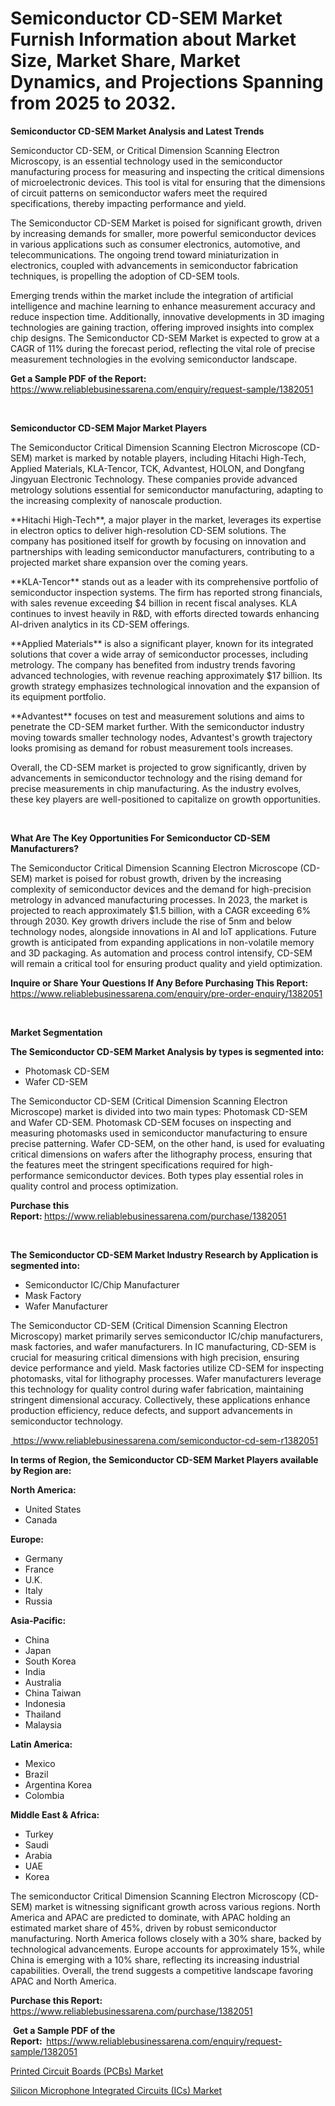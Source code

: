 <p><h1>Semiconductor CD-SEM Market Furnish Information about Market Size, Market Share, Market Dynamics, and Projections Spanning from 2025 to 2032.</h1></p><p><strong>Semiconductor CD-SEM Market Analysis and Latest Trends</strong></p>
<p><p>Semiconductor CD-SEM, or Critical Dimension Scanning Electron Microscopy, is an essential technology used in the semiconductor manufacturing process for measuring and inspecting the critical dimensions of microelectronic devices. This tool is vital for ensuring that the dimensions of circuit patterns on semiconductor wafers meet the required specifications, thereby impacting performance and yield.</p><p>The Semiconductor CD-SEM Market is poised for significant growth, driven by increasing demands for smaller, more powerful semiconductor devices in various applications such as consumer electronics, automotive, and telecommunications. The ongoing trend toward miniaturization in electronics, coupled with advancements in semiconductor fabrication techniques, is propelling the adoption of CD-SEM tools.</p><p>Emerging trends within the market include the integration of artificial intelligence and machine learning to enhance measurement accuracy and reduce inspection time. Additionally, innovative developments in 3D imaging technologies are gaining traction, offering improved insights into complex chip designs. The Semiconductor CD-SEM Market is expected to grow at a CAGR of 11% during the forecast period, reflecting the vital role of precise measurement technologies in the evolving semiconductor landscape.</p></p>
<p><strong>Get a Sample PDF of the Report:&nbsp;</strong> <a href="https://www.reliablebusinessarena.com/enquiry/request-sample/1382051?utm_campaign=1420&utm_medium=2&utm_source=Github&utm_content=ia&utm_term=06042025&utm_id=semiconductor-cd-sem">https://www.reliablebusinessarena.com/enquiry/request-sample/1382051</a></p>
<p>&nbsp;</p>
<p><strong>Semiconductor CD-SEM Major Market Players</strong></p>
<p><p>The Semiconductor Critical Dimension Scanning Electron Microscope (CD-SEM) market is marked by notable players, including Hitachi High-Tech, Applied Materials, KLA-Tencor, TCK, Advantest, HOLON, and Dongfang Jingyuan Electronic Technology. These companies provide advanced metrology solutions essential for semiconductor manufacturing, adapting to the increasing complexity of nanoscale production.</p><p>**Hitachi High-Tech**, a major player in the market, leverages its expertise in electron optics to deliver high-resolution CD-SEM solutions. The company has positioned itself for growth by focusing on innovation and partnerships with leading semiconductor manufacturers, contributing to a projected market share expansion over the coming years.</p><p>**KLA-Tencor** stands out as a leader with its comprehensive portfolio of semiconductor inspection systems. The firm has reported strong financials, with sales revenue exceeding $4 billion in recent fiscal analyses. KLA continues to invest heavily in R&D, with efforts directed towards enhancing AI-driven analytics in its CD-SEM offerings.</p><p>**Applied Materials** is also a significant player, known for its integrated solutions that cover a wide array of semiconductor processes, including metrology. The company has benefited from industry trends favoring advanced technologies, with revenue reaching approximately $17 billion. Its growth strategy emphasizes technological innovation and the expansion of its equipment portfolio.</p><p>**Advantest** focuses on test and measurement solutions and aims to penetrate the CD-SEM market further. With the semiconductor industry moving towards smaller technology nodes, Advantest's growth trajectory looks promising as demand for robust measurement tools increases. </p><p>Overall, the CD-SEM market is projected to grow significantly, driven by advancements in semiconductor technology and the rising demand for precise measurements in chip manufacturing. As the industry evolves, these key players are well-positioned to capitalize on growth opportunities.</p></p>
<p>&nbsp;</p>
<p><strong>What Are The Key Opportunities For Semiconductor CD-SEM Manufacturers?</strong></p>
<p><p>The Semiconductor Critical Dimension Scanning Electron Microscope (CD-SEM) market is poised for robust growth, driven by the increasing complexity of semiconductor devices and the demand for high-precision metrology in advanced manufacturing processes. In 2023, the market is projected to reach approximately $1.5 billion, with a CAGR exceeding 6% through 2030. Key growth drivers include the rise of 5nm and below technology nodes, alongside innovations in AI and IoT applications. Future growth is anticipated from expanding applications in non-volatile memory and 3D packaging. As automation and process control intensify, CD-SEM will remain a critical tool for ensuring product quality and yield optimization.</p></p>
<p><strong>Inquire or Share Your Questions If Any Before Purchasing This Report:</strong> <a href="https://www.reliablebusinessarena.com/enquiry/pre-order-enquiry/1382051?utm_campaign=1420&utm_medium=2&utm_source=Github&utm_content=ia&utm_term=06042025&utm_id=semiconductor-cd-sem">https://www.reliablebusinessarena.com/enquiry/pre-order-enquiry/1382051</a></p>
<p>&nbsp;</p>
<p><strong>Market Segmentation</strong></p>
<p><strong>The Semiconductor CD-SEM Market Analysis by types is segmented into:</strong></p>
<p><ul><li>Photomask CD-SEM</li><li>Wafer CD-SEM</li></ul></p>
<p><p>The Semiconductor CD-SEM (Critical Dimension Scanning Electron Microscope) market is divided into two main types: Photomask CD-SEM and Wafer CD-SEM. Photomask CD-SEM focuses on inspecting and measuring photomasks used in semiconductor manufacturing to ensure precise patterning. Wafer CD-SEM, on the other hand, is used for evaluating critical dimensions on wafers after the lithography process, ensuring that the features meet the stringent specifications required for high-performance semiconductor devices. Both types play essential roles in quality control and process optimization.</p></p>
<p><strong>Purchase this Report:&nbsp;</strong><a href="https://www.reliablebusinessarena.com/purchase/1382051?utm_campaign=1420&utm_medium=2&utm_source=Github&utm_content=ia&utm_term=06042025&utm_id=semiconductor-cd-sem">https://www.reliablebusinessarena.com/purchase/1382051</a></p>
<p>&nbsp;</p>
<p><strong>The Semiconductor CD-SEM Market Industry Research by Application is segmented into:</strong></p>
<p><ul><li>Semiconductor IC/Chip Manufacturer</li><li>Mask Factory</li><li>Wafer Manufacturer</li></ul></p>
<p><p>The Semiconductor CD-SEM (Critical Dimension Scanning Electron Microscopy) market primarily serves semiconductor IC/chip manufacturers, mask factories, and wafer manufacturers. In IC manufacturing, CD-SEM is crucial for measuring critical dimensions with high precision, ensuring device performance and yield. Mask factories utilize CD-SEM for inspecting photomasks, vital for lithography processes. Wafer manufacturers leverage this technology for quality control during wafer fabrication, maintaining stringent dimensional accuracy. Collectively, these applications enhance production efficiency, reduce defects, and support advancements in semiconductor technology.</p></p>
<p><a href="https://www.reliablebusinessarena.com/semiconductor-cd-sem-r1382051?utm_campaign=1420&utm_medium=2&utm_source=Github&utm_content=ia&utm_term=06042025&utm_id=semiconductor-cd-sem">&nbsp;https://www.reliablebusinessarena.com/semiconductor-cd-sem-r1382051</a></p>
<p><strong>In terms of Region, the Semiconductor CD-SEM Market Players available by Region are:</strong></p>
<p>
    <p> <strong> North America: </strong>
        <ul>
            <li>United States</li>
            <li>Canada</li>
        </ul>
        </p> 
    <p> <strong> Europe: </strong>
        <ul>
            <li>Germany</li>
            <li>France</li>
            <li>U.K.</li>
            <li>Italy</li>
            <li>Russia</li>
        </ul>
        </p> 
    <p> <strong> Asia-Pacific: </strong>
        <ul>
            <li>China</li>
            <li>Japan</li>
            <li>South Korea</li>
            <li>India</li>
            <li>Australia</li>
            <li>China Taiwan</li>
            <li>Indonesia</li>
            <li>Thailand</li>
            <li>Malaysia</li>
        </ul>
        </p> 
    <p> <strong> Latin America: </strong>
        <ul>
            <li>Mexico</li>
            <li>Brazil</li>
            <li>Argentina Korea</li>
            <li>Colombia</li>
        </ul>
        </p> 
    <p> <strong> Middle East & Africa: </strong>
        <ul>
            <li>Turkey</li>
            <li>Saudi</li>
            <li>Arabia</li>
            <li>UAE</li>
            <li>Korea</li>
        </ul>
    </p>
    </p>
<p><p>The semiconductor Critical Dimension Scanning Electron Microscopy (CD-SEM) market is witnessing significant growth across various regions. North America and APAC are predicted to dominate, with APAC holding an estimated market share of 45%, driven by robust semiconductor manufacturing. North America follows closely with a 30% share, backed by technological advancements. Europe accounts for approximately 15%, while China is emerging with a 10% share, reflecting its increasing industrial capabilities. Overall, the trend suggests a competitive landscape favoring APAC and North America.</p></p>
<p><strong>Purchase this Report: </strong><a href="https://www.reliablebusinessarena.com/purchase/1382051?utm_campaign=1420&utm_medium=2&utm_source=Github&utm_content=ia&utm_term=06042025&utm_id=semiconductor-cd-sem">https://www.reliablebusinessarena.com/purchase/1382051</a></p>
<p>&nbsp;<strong>Get a Sample PDF of the Report:&nbsp;&nbsp;</strong><a href="https://www.reliablebusinessarena.com/enquiry/request-sample/1382051?utm_campaign=1420&utm_medium=2&utm_source=Github&utm_content=ia&utm_term=06042025&utm_id=semiconductor-cd-sem">https://www.reliablebusinessarena.com/enquiry/request-sample/1382051</a></p>
<p><strong></strong></p>
<p><p><a href="https://github.com/castoriffic/Market-Research-Report-List-6/blob/main/printed-circuit-boards-pcbs-market.md?utm_campaign=1420&utm_medium=2&utm_source=Github&utm_content=ia&utm_term=06042025&utm_id=semiconductor-cd-sem">Printed Circuit Boards (PCBs) Market</a></p><p><a href="https://github.com/willjis/Market-Research-Report-List-1/blob/main/silicon-microphone-integrated-circuits-ics-market.md?utm_campaign=1420&utm_medium=2&utm_source=Github&utm_content=ia&utm_term=06042025&utm_id=semiconductor-cd-sem">Silicon Microphone Integrated Circuits (ICs) Market</a></p></p>